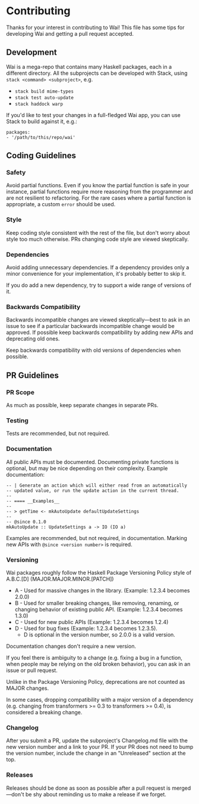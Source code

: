 # Contributing

Thanks for your interest in contributing to Wai! This file has some tips for developing Wai and getting a pull request accepted.

## Development

Wai is a mega-repo that contains many Haskell packages, each in a different directory. All the subprojects can be developed with Stack, using `stack <command> <subproject>`, e.g.

* `stack build mime-types`
* `stack test auto-update`
* `stack haddock warp`

If you'd like to test your changes in a full-fledged Wai app, you can use Stack to build against it, e.g.:

```
packages:
- '/path/to/this/repo/wai'
```

## Coding Guidelines

### Safety

Avoid partial functions. Even if you know the partial function is safe in your instance, partial functions require more reasoning from the programmer and are not resilient to refactoring. For the rare cases where a partial function is appropriate, a custom `error` should be used.

### Style 

Keep coding style consistent with the rest of the file, but don't worry about style too much otherwise. PRs changing code style are viewed skeptically.

### Dependencies

Avoid adding unnecessary dependencies. If a dependency provides only a minor convenience for your implementation, it's probably better to skip it.

If you do add a new dependency, try to support a wide range of versions of it.

### Backwards Compatibility

Backwards incompatible changes are viewed skeptically—best to ask in an issue to see if a particular backwards incompatible change would be approved. If possible keep backwards compatibility by adding new APIs and deprecating old ones.

Keep backwards compatibility with old versions of dependencies when possible.

## PR Guidelines

### PR Scope

As much as possible, keep separate changes in separate PRs.

### Testing

Tests are recommended, but not required.

### Documentation

All public APIs must be documented. Documenting private functions is optional, but may be nice depending on their complexity. Example documentation:

```
-- | Generate an action which will either read from an automatically
-- updated value, or run the update action in the current thread.
--
-- ==== __Examples__
--
-- > getTime <- mkAutoUpdate defaultUpdateSettings
--
-- @since 0.1.0
mkAutoUpdate :: UpdateSettings a -> IO (IO a)
```

Examples are recommended, but not required, in documentation. Marking new APIs with `@since <version number>` is required.

### Versioning

Wai packages roughly follow the Haskell Package Versioning Policy style of A.B.C.[D] (MAJOR.MAJOR.MINOR.[PATCH])

* A - Used for massive changes in the library. (Example: 1.2.3.4 becomes 2.0.0)
* B - Used for smaller breaking changes, like removing, renaming, or changing behavior of existing public API. (Example: 1.2.3.4 becomes 1.3.0)
* C - Used for new public APIs (Example: 1.2.3.4 becomes 1.2.4)
* D - Used for bug fixes (Example: 1.2.3.4 becomes 1.2.3.5).
	* D is optional in the version number, so 2.0.0 is a valid version.

Documentation changes don't require a new version.

If you feel there is ambiguity to a change (e.g. fixing a bug in a function, when people may be relying on the old broken behavior), you can ask in an issue or pull request.

Unlike in the Package Versioning Policy, deprecations are not counted as MAJOR changes.

In some cases, dropping compatibility with a major version of a dependency (e.g. changing from transformers >= 0.3 to transformers >= 0.4), is considered a breaking change.

### Changelog

After you submit a PR, update the subproject's Changelog.md file with the new version number and a link to your PR. If your PR does not need to bump the version number, include the change in an "Unreleased" section at the top.

### Releases

Releases should be done as soon as possible after a pull request is merged—don't be shy about reminding us to make a release if we forget.
